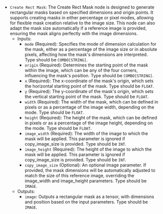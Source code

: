 - `Create Rect Mask`: The Create Rect Mask node is designed to generate rectangular masks based on specified dimensions and origin points. It supports creating masks in either percentage or pixel modes, allowing for flexible mask creation relative to the image size. This node can also adapt the mask size automatically if a reference image is provided, ensuring the mask aligns perfectly with the image dimensions.
    - Inputs:
        - `mode` (Required): Specifies the mode of dimension calculation for the mask, either as a percentage of the image size or in absolute pixels, affecting how the mask's dimensions are interpreted. Type should be `COMBO[STRING]`.
        - `origin` (Required): Determines the starting point of the mask within the image, which can be any of the four corners, influencing the mask's position. Type should be `COMBO[STRING]`.
        - `x` (Required): The x-coordinate of the mask's origin, which sets the horizontal starting point of the mask. Type should be `FLOAT`.
        - `y` (Required): The y-coordinate of the mask's origin, which sets the vertical starting point of the mask. Type should be `FLOAT`.
        - `width` (Required): The width of the mask, which can be defined in pixels or as a percentage of the image width, depending on the mode. Type should be `FLOAT`.
        - `height` (Required): The height of the mask, which can be defined in pixels or as a percentage of the image height, depending on the mode. Type should be `FLOAT`.
        - `image_width` (Required): The width of the image to which the mask will be applied. This parameter is ignored if copy_image_size is provided. Type should be `INT`.
        - `image_height` (Required): The height of the image to which the mask will be applied. This parameter is ignored if copy_image_size is provided. Type should be `INT`.
        - `copy_image_size` (Optional): An optional image parameter. If provided, the mask dimensions will be automatically adjusted to match the size of this reference image, overriding the image_width and image_height parameters. Type should be `IMAGE`.
    - Outputs:
        - `image`: Outputs a rectangular mask as a tensor, with dimensions and position based on the input parameters. Type should be `IMAGE`.
